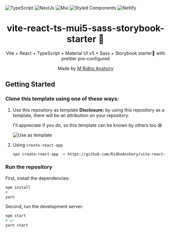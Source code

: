 ![TypeScript](https://img.shields.io/badge/typescript-%23007ACC.svg?style=for-the-badge&logo=typescript&logoColor=white)
![NextJs](https://img.shields.io/badge/React-20232A?style=for-the-badge&logo=react&logoColor=61DAFB)
![Mui](https://img.shields.io/badge/Material%20UI-007FFF?style=for-the-badge&logo=mui&logoColor=white)
![Styled Components](https://img.shields.io/badge/Sass-CC6699?style=for-the-badge&logo=sass&logoColor=white)
![Netlify](https://img.shields.io/badge/storybook-FF4785?style=for-the-badge&logo=storybook&logoColor=white)

<div align="center">
  <h1>vite-react-ts-mui5-sass-storybook-starter 📕</h1>
  <p>Vite + React + TypeScript + Material UI v5 + Sass + Storybook starter📕 with prettier pre-configured</p>
  <p>Made by <a href="https://ridho-homepage.vercel.app/">M Ridho Anshory</a></p>
</div>

## Getting Started

### Clone this template using one of these ways:

1. Use this repository as template
   **Disclosure:** by using this repository as a template, there will be an attribution on your repository.

   I'll appreciate if you do, so this template can be known by others too 😄

   ![Use as template](https://user-images.githubusercontent.com/47277994/149296446-42b359fa-878a-4fc2-9297-8921db48c3e5.png)

2. Using `create-react-app`

   ```bash
   npx create-react-app -e https://github.com/RidhoAnshory/vite-react-ts-mui5-sass-storybook-starter your-project-name
   ```

### Run the repository

First, install the dependencies:

```bash
npm install
#
yarn
```

Second, run the development server:

```bash
npm start
# or
yarn start
```
